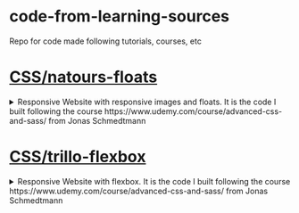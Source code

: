 # code-from-learning-sources
Repo for code made following tutorials, courses, etc

# [CSS/natours-floats](CSS/natours-floats)
<details>
  <summary>
    Responsive Website with responsive images and floats.
    It is the code I built following the course https://www.udemy.com/course/advanced-css-and-sass/ from Jonas Schmedtmann
  </summary>
  
    ## Tecnologies
  
    * SCSS
    * HTML
    * Node packages
      * autoprefixer
      * concat
      * live-server<br/>
      * node-sass
      * npm-run-all
      * postcss
      * postcss-cli

  ![](https://github.com/DonFer/code-from-learning-sources/blob/main/CSS/natours-floats/img/homepage.png) 
</details>  
  
# [CSS/trillo-flexbox](CSS/trillo-flexbox)
<details>
  <summary>
    Responsive Website with flexbox.
    It is the code I built following the course https://www.udemy.com/course/advanced-css-and-sass/ from Jonas Schmedtmann
  </summary>
  
    ## Tecnologies
  
    * SCSS
    * HTML
    * Node packages
      * autoprefixer
      * live-server
      * node-sass
      * npm-run-all
      * postcss
      * postcss-cli

  ![](https://github.com/DonFer/code-from-learning-sources/blob/main/CSS/trillo-flexbox/img/Trillo-flexbox.png)
</details>



